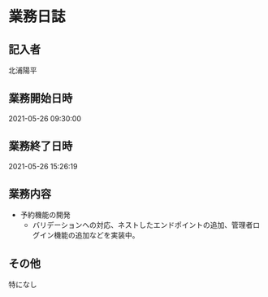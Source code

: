 # 業務日誌

## 記入者

北浦陽平

## 業務開始日時

2021-05-26 09:30:00

## 業務終了日時

2021-05-26 15:26:19

## 業務内容

- 予約機能の開発
	- バリデーションへの対応、ネストしたエンドポイントの追加、管理者ログイン機能の追加などを実装中。

## その他

特になし